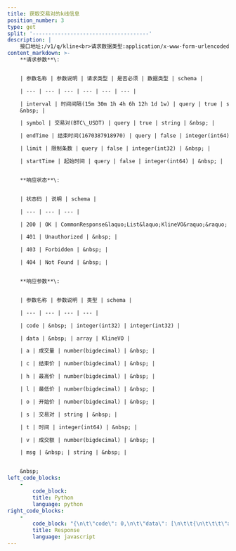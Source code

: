 ```yaml
---
title: 获取交易对的k线信息
position_number: 3
type: get
split: '-------------------------------------'
description: |
    接口地址:/v1/q/kline<br>请求数据类型:application/x-www-form-urlencoded
content_markdown: >-
    **请求参数**\:


    | 参数名称 | 参数说明 | 请求类型 | 是否必须 | 数据类型 | schema |

    | --- | --- | --- | --- | --- | --- |

    | interval | 时间间隔(15m 30m 1h 4h 6h 12h 1d 1w) | query | true | string |
    &nbsp; |

    | symbol | 交易对(BTC\_USDT) | query | true | string | &nbsp; |

    | endTime | 结束时间(1670387918970) | query | false | integer(int64) | &nbsp; |

    | limit | 限制条数 | query | false | integer(int32) | &nbsp; |

    | startTime | 起始时间 | query | false | integer(int64) | &nbsp; |


    **响应状态**\:


    | 状态码 | 说明 | schema |

    | --- | --- | --- |

    | 200 | OK | CommonResponse&laquo;List&laquo;KlineVO&raquo;&raquo; |

    | 401 | Unauthorized | &nbsp; |

    | 403 | Forbidden | &nbsp; |

    | 404 | Not Found | &nbsp; |


    **响应参数**\:


    | 参数名称 | 参数说明 | 类型 | schema |

    | --- | --- | --- | --- |

    | code | &nbsp; | integer(int32) | integer(int32) |

    | data | &nbsp; | array | KlineVO |

    | a | 成交量 | number(bigdecimal) | &nbsp; |

    | c | 结束价 | number(bigdecimal) | &nbsp; |

    | h | 最高价 | number(bigdecimal) | &nbsp; |

    | l | 最低价 | number(bigdecimal) | &nbsp; |

    | o | 开始价 | number(bigdecimal) | &nbsp; |

    | s | 交易对 | string | &nbsp; |

    | t | 时间 | integer(int64) | &nbsp; |

    | v | 成交额 | number(bigdecimal) | &nbsp; |

    | msg | &nbsp; | string | &nbsp; |


    &nbsp;
left_code_blocks:
    -
        code_block:
        title: Python
        language: python
right_code_blocks:
    -
        code_block: "{\n\t\"code\": 0,\n\t\"data\": [\n\t\t{\n\t\t\t\"a\": 0,\n\t\t\t\"c\": 0,\n\t\t\t\"h\": 0,\n\t\t\t\"l\": 0,\n\t\t\t\"o\": 0,\n\t\t\t\"s\": \"\",\n\t\t\t\"t\": 0,\n\t\t\t\"v\": 0\n\t\t}\n\t],\n\t\"msg\": \"\"\n}"
        title: Response
        language: javascript
---
```

